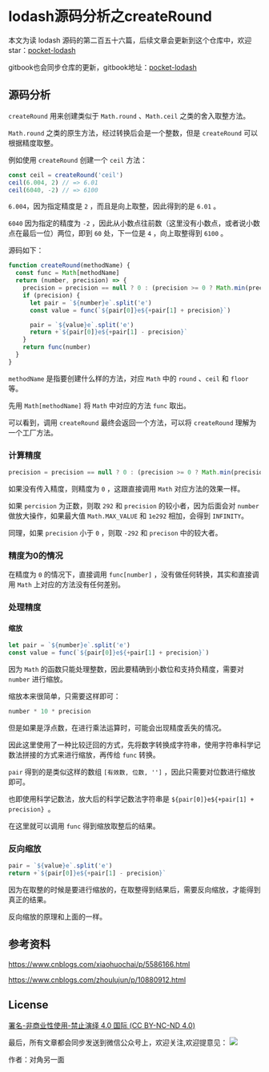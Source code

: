 # lodash源码分析之createRound

本文为读 lodash 源码的第二百五十六篇，后续文章会更新到这个仓库中，欢迎 star：[pocket-lodash](https://github.com/yeyuqiudeng/pocket-lodash)

gitbook也会同步仓库的更新，gitbook地址：[pocket-lodash](https://www.gitbook.com/book/yeyuqiudeng/pocket-lodash/details)


## 源码分析

`createRound` 用来创建类似于 `Math.round` 、`Math.ceil` 之类的舍入取整方法。

`Math.round` 之类的原生方法，经过转换后会是一个整数，但是 `createRound` 可以根据精度取整。

例如使用 `createRound` 创建一个 `ceil` 方法：

```javascript
const ceil = createRound('ceil')
ceil(6.004, 2) // => 6.01
ceil(6040, -2) // => 6100
```

`6.004`，因为指定精度是 `2` ，而且是向上取整，因此得到的是 `6.01` 。

`6040` 因为指定的精度为 `-2` ，因此从小数点往前数（这里没有小数点，或者说小数点在最后一位）两位，即到 `60` 处，下一位是 `4` ，向上取整得到 `6100` 。

源码如下：

```javascript
function createRound(methodName) {
  const func = Math[methodName]
  return (number, precision) => {
    precision = precision == null ? 0 : (precision >= 0 ? Math.min(precision, 292) : Math.max(precision, -292))
    if (precision) {
      let pair = `${number}e`.split('e')
      const value = func(`${pair[0]}e${+pair[1] + precision}`)

      pair = `${value}e`.split('e')
      return +`${pair[0]}e${+pair[1] - precision}`
    }
    return func(number)
  }
}
```

`methodName` 是指要创建什么样的方法，对应 `Math` 中的 `round` 、`ceil` 和 `floor` 等。

先用 `Math[methodName]` 将 `Math` 中对应的方法 `func` 取出。

可以看到，调用 `createRound` 最终会返回一个方法，可以将 `createRound` 理解为一个工厂方法。

### 计算精度

```javascript
precision = precision == null ? 0 : (precision >= 0 ? Math.min(precision, 292) : Math.max(precision, -292))
```

如果没有传入精度，则精度为 `0` ，这跟直接调用 `Math` 对应方法的效果一样。

如果 `percision` 为正数，则取 `292` 和 `precision` 的较小者，因为后面会对 `number` 做放大操作，如果最大值 `Math.MAX_VALUE` 和 `1e292` 相加，会得到 `INFINITY`。

同理，如果 `precision` 小于 `0` ，则取 `-292` 和 `precison` 中的较大者。

### 精度为0的情况

在精度为 `0` 的情况下，直接调用 `func[number]` ，没有做任何转换，其实和直接调用 `Math` 上对应的方法没有任何差别。

### 处理精度

#### 缩放

```javascript
let pair = `${number}e`.split('e')
const value = func(`${pair[0]}e${+pair[1] + precision}`)
```

因为 `Math` 的函数只能处理整数，因此要精确到小数位和支持负精度，需要对 `number` 进行缩放。

缩放本来很简单，只需要这样即可：

```javascript
number * 10 * precision
```

但是如果是浮点数，在进行乘法运算时，可能会出现精度丢失的情况。

因此这里使用了一种比较迂回的方式，先将数字转换成字符串，使用字符串科学记数法拼接的方式来进行缩放，再传给 `func` 转换。

`pair` 得到的是类似这样的数组 `[有效数, 位数, '']` ，因此只需要对位数进行缩放即可。

也即使用科学记数法，放大后的科学记数法字符串是 `${pair[0]}e${+pair[1] + precision} `。

在这里就可以调用 `func` 得到缩放取整后的结果。

### 反向缩放

```javascript
pair = `${value}e`.split('e')
return +`${pair[0]}e${+pair[1] - precision}`
```

因为在取整的时候是要进行缩放的，在取整得到结果后，需要反向缩放，才能得到真正的结果。

反向缩放的原理和上面的一样。

## 参考资料

https://www.cnblogs.com/xiaohuochai/p/5586166.html

https://www.cnblogs.com/zhoulujun/p/10880912.html

## License

[署名-非商业性使用-禁止演绎 4.0 国际 (CC BY-NC-ND 4.0)](http://creativecommons.org/licenses/by-nc-nd/4.0/)

最后，所有文章都会同步发送到微信公众号上，欢迎关注,欢迎提意见：  ![](https://raw.githubusercontent.com/yeyuqiudeng/resource/master/images/qrcode_front-end-article.jpg) 

作者：对角另一面 

